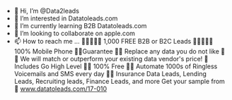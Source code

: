 - 👋 Hi, I’m @Data2leads
- 👀 I’m interested in Datatoleads.com
- 🌱 I’m currently learning B2B Datatoleads.com
- 💞️ I’m looking to collaborate on apple.com
- 📫 How to reach me ...
🥑🍑🥑🍑🥑 1,000 FREE B2B or B2C Leads 🍑🥑🥑🍑🥑100% Mobile Phone 🥑🍑Guarantee 🥑🍑 Replace any data you do not like 🍑🥑 We will match or outperform your existing data vendor's price! 🥑 Includes Go High Level 🥑🍑 100% Free 🥑🍑 Automate 1000s of Ringless Voicemails and SMS every day 🥑🍑 Insurance Data Leads, Lending Leads, Recruiting leads, Finance Leads, and more Get your sample from🍑 www.datatoleads.com/17-010 
<!---
Data2leads/Data2leads is a ✨ special ✨ repository because its `README.md` (this file) appears on your GitHub profile.
You can click the Preview link to take a look at your changes.
--->
